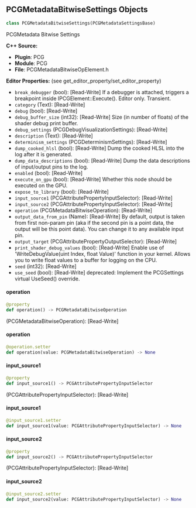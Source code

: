 ## PCGMetadataBitwiseSettings Objects

```python
class PCGMetadataBitwiseSettings(PCGMetadataSettingsBase)
```

PCGMetadata Bitwise Settings

**C++ Source:**

- **Plugin**: PCG
- **Module**: PCG
- **File**: PCGMetadataBitwiseOpElement.h

**Editor Properties:** (see get_editor_property/set_editor_property)

- ``break_debugger`` (bool):  [Read-Write] If a debugger is attached, triggers a breakpoint inside IPCGElement::Execute(). Editor only. Transient.
- ``category`` (Text):  [Read-Write]
- ``debug`` (bool):  [Read-Write]
- ``debug_buffer_size`` (int32):  [Read-Write] Size (in number of floats) of the shader debug print buffer.
- ``debug_settings`` (PCGDebugVisualizationSettings):  [Read-Write]
- ``description`` (Text):  [Read-Write]
- ``determinism_settings`` (PCGDeterminismSettings):  [Read-Write]
- ``dump_cooked_hlsl`` (bool):  [Read-Write] Dump the cooked HLSL into the log after it is generated.
- ``dump_data_descriptions`` (bool):  [Read-Write] Dump the data descriptions of input/output pins to the log.
- ``enabled`` (bool):  [Read-Write]
- ``execute_on_gpu`` (bool):  [Read-Write] Whether this node should be executed on the GPU.
- ``expose_to_library`` (bool):  [Read-Write]
- ``input_source1`` (PCGAttributePropertyInputSelector):  [Read-Write]
- ``input_source2`` (PCGAttributePropertyInputSelector):  [Read-Write]
- ``operation`` (PCGMetadataBitwiseOperation):  [Read-Write]
- ``output_data_from_pin`` (Name):  [Read-Write] By default, output is taken from first non-param pin (aka if the second pin is a point data, the output will be this point data). You can change it to any available input pin.
- ``output_target`` (PCGAttributePropertyOutputSelector):  [Read-Write]
- ``print_shader_debug_values`` (bool):  [Read-Write] Enable use of 'WriteDebugValue(uint Index, float Value)' function in your kernel. Allows you to write float values to a buffer for logging on the CPU.
- ``seed`` (int32):  [Read-Write]
- ``use_seed`` (bool):  [Read-Write]
  deprecated: Implement the PCGSettings virtual UseSeed() override.

<a id="unreal.PCGMetadataBitwiseSettings.operation"></a>

#### operation

```python
@property
def operation() -> PCGMetadataBitwiseOperation
```

(PCGMetadataBitwiseOperation):  [Read-Write]

<a id="unreal.PCGMetadataBitwiseSettings.operation"></a>

#### operation

```python
@operation.setter
def operation(value: PCGMetadataBitwiseOperation) -> None
```

<a id="unreal.PCGMetadataBitwiseSettings.input_source1"></a>

#### input_source1

```python
@property
def input_source1() -> PCGAttributePropertyInputSelector
```

(PCGAttributePropertyInputSelector):  [Read-Write]

<a id="unreal.PCGMetadataBitwiseSettings.input_source1"></a>

#### input_source1

```python
@input_source1.setter
def input_source1(value: PCGAttributePropertyInputSelector) -> None
```

<a id="unreal.PCGMetadataBitwiseSettings.input_source2"></a>

#### input_source2

```python
@property
def input_source2() -> PCGAttributePropertyInputSelector
```

(PCGAttributePropertyInputSelector):  [Read-Write]

<a id="unreal.PCGMetadataBitwiseSettings.input_source2"></a>

#### input_source2

```python
@input_source2.setter
def input_source2(value: PCGAttributePropertyInputSelector) -> None
```

<a id="unreal.PCGMetadataBooleanSettings"></a>